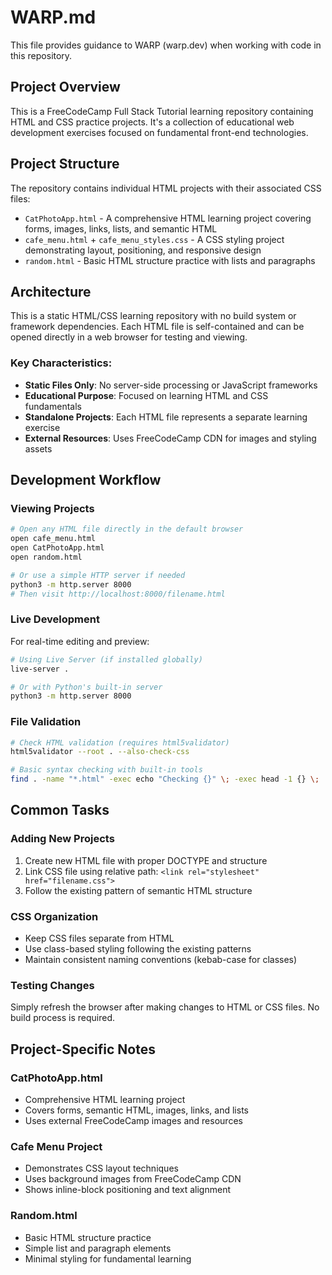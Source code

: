# WARP.md

This file provides guidance to WARP (warp.dev) when working with code in this repository.

## Project Overview

This is a FreeCodeCamp Full Stack Tutorial learning repository containing HTML and CSS practice projects. It's a collection of educational web development exercises focused on fundamental front-end technologies.

## Project Structure

The repository contains individual HTML projects with their associated CSS files:

- `CatPhotoApp.html` - A comprehensive HTML learning project covering forms, images, links, lists, and semantic HTML
- `cafe_menu.html` + `cafe_menu_styles.css` - A CSS styling project demonstrating layout, positioning, and responsive design
- `random.html` - Basic HTML structure practice with lists and paragraphs

## Architecture

This is a static HTML/CSS learning repository with no build system or framework dependencies. Each HTML file is self-contained and can be opened directly in a web browser for testing and viewing.

### Key Characteristics:
- **Static Files Only**: No server-side processing or JavaScript frameworks
- **Educational Purpose**: Focused on learning HTML and CSS fundamentals
- **Standalone Projects**: Each HTML file represents a separate learning exercise
- **External Resources**: Uses FreeCodeCamp CDN for images and styling assets

## Development Workflow

### Viewing Projects
```bash
# Open any HTML file directly in the default browser
open cafe_menu.html
open CatPhotoApp.html
open random.html

# Or use a simple HTTP server if needed
python3 -m http.server 8000
# Then visit http://localhost:8000/filename.html
```

### Live Development
For real-time editing and preview:
```bash
# Using Live Server (if installed globally)
live-server .

# Or with Python's built-in server
python3 -m http.server 8000
```

### File Validation
```bash
# Check HTML validation (requires html5validator)
html5validator --root . --also-check-css

# Basic syntax checking with built-in tools
find . -name "*.html" -exec echo "Checking {}" \; -exec head -1 {} \;
```

## Common Tasks

### Adding New Projects
1. Create new HTML file with proper DOCTYPE and structure
2. Link CSS file using relative path: `<link rel="stylesheet" href="filename.css">`
3. Follow the existing pattern of semantic HTML structure

### CSS Organization
- Keep CSS files separate from HTML
- Use class-based styling following the existing patterns
- Maintain consistent naming conventions (kebab-case for classes)

### Testing Changes
Simply refresh the browser after making changes to HTML or CSS files. No build process is required.

## Project-Specific Notes

### CatPhotoApp.html
- Comprehensive HTML learning project
- Covers forms, semantic HTML, images, links, and lists
- Uses external FreeCodeCamp images and resources

### Cafe Menu Project
- Demonstrates CSS layout techniques
- Uses background images from FreeCodeCamp CDN
- Shows inline-block positioning and text alignment

### Random.html
- Basic HTML structure practice
- Simple list and paragraph elements
- Minimal styling for fundamental learning
